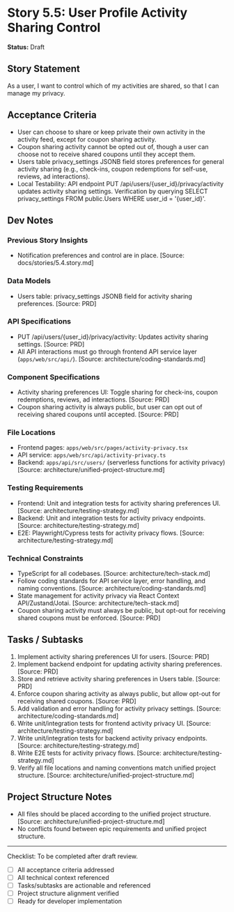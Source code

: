 # Story 5.5: User Profile Activity Sharing Control

**Status:** Draft

## Story Statement
As a user,
I want to control which of my activities are shared,
so that I can manage my privacy.

## Acceptance Criteria
- User can choose to share or keep private their own activity in the activity feed, except for coupon sharing activity.
- Coupon sharing activity cannot be opted out of, though a user can choose not to receive shared coupons until they accept them.
- Users table privacy_settings JSONB field stores preferences for general activity sharing (e.g., check-ins, coupon redemptions for self-use, reviews, ad interactions).
- Local Testability: API endpoint PUT /api/users/{user_id}/privacy/activity updates activity sharing settings. Verification by querying SELECT privacy_settings FROM public.Users WHERE user_id = '{user_id}'.

## Dev Notes
### Previous Story Insights
- Notification preferences and control are in place. [Source: docs/stories/5.4.story.md]

### Data Models
- Users table: privacy_settings JSONB field for activity sharing preferences. [Source: PRD]

### API Specifications
- PUT /api/users/{user_id}/privacy/activity: Updates activity sharing settings. [Source: PRD]
- All API interactions must go through frontend API service layer (`apps/web/src/api/`). [Source: architecture/coding-standards.md]

### Component Specifications
- Activity sharing preferences UI: Toggle sharing for check-ins, coupon redemptions, reviews, ad interactions. [Source: PRD]
- Coupon sharing activity is always public, but user can opt out of receiving shared coupons until accepted. [Source: PRD]

### File Locations
- Frontend pages: `apps/web/src/pages/activity-privacy.tsx`
- API service: `apps/web/src/api/activity-privacy.ts`
- Backend: `apps/api/src/users/` (serverless functions for activity privacy)
[Source: architecture/unified-project-structure.md]

### Testing Requirements
- Frontend: Unit and integration tests for activity sharing preferences UI. [Source: architecture/testing-strategy.md]
- Backend: Unit and integration tests for activity privacy endpoints. [Source: architecture/testing-strategy.md]
- E2E: Playwright/Cypress tests for activity privacy flows. [Source: architecture/testing-strategy.md]

### Technical Constraints
- TypeScript for all codebases. [Source: architecture/tech-stack.md]
- Follow coding standards for API service layer, error handling, and naming conventions. [Source: architecture/coding-standards.md]
- State management for activity privacy via React Context API/Zustand/Jotai. [Source: architecture/tech-stack.md]
- Coupon sharing activity must always be public, but opt-out for receiving shared coupons must be enforced. [Source: PRD]

## Tasks / Subtasks
1. Implement activity sharing preferences UI for users. [Source: PRD]
2. Implement backend endpoint for updating activity sharing preferences. [Source: PRD]
3. Store and retrieve activity sharing preferences in Users table. [Source: PRD]
4. Enforce coupon sharing activity as always public, but allow opt-out for receiving shared coupons. [Source: PRD]
5. Add validation and error handling for activity privacy settings. [Source: architecture/coding-standards.md]
6. Write unit/integration tests for frontend activity privacy UI. [Source: architecture/testing-strategy.md]
7. Write unit/integration tests for backend activity privacy endpoints. [Source: architecture/testing-strategy.md]
8. Write E2E tests for activity privacy flows. [Source: architecture/testing-strategy.md]
9. Verify all file locations and naming conventions match unified project structure. [Source: architecture/unified-project-structure.md]

## Project Structure Notes
- All files should be placed according to the unified project structure. [Source: architecture/unified-project-structure.md]
- No conflicts found between epic requirements and unified project structure.

---

Checklist: To be completed after draft review.
- [ ] All acceptance criteria addressed
- [ ] All technical context referenced
- [ ] Tasks/subtasks are actionable and referenced
- [ ] Project structure alignment verified
- [ ] Ready for developer implementation 